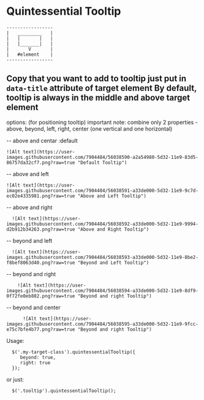 

  # Quintessential Tooltip

    -----------------
    |   _________   |
    |   |       |   |
    |   |_______|   |
    |       V       |
    |   #element    |
    -----------------

  Copy that you want to add to tooltip just put in `data-title` attribute of target element
  By default, tooltip is always in the middle and above target element
 ---------------------------
  options: (for positioning tooltip) important note: combine only 2 properties - above, beyond, left, right, center (one vertical and one horizontal)

  -- above and centar :default

    ![Alt text](https://user-images.githubusercontent.com/7904484/56038590-a2a54980-5d32-11e9-83d5-86757da32cf7.png?raw=true "Default Tooltip")

  -- above and left

    ![Alt text](https://user-images.githubusercontent.com/7904484/56038591-a33de000-5d32-11e9-9c7d-ec02e4335981.png?raw=true "Above and Left Tooltip")

  -- above and right

      ![Alt text](https://user-images.githubusercontent.com/7904484/56038592-a33de000-5d32-11e9-9994-d2b912b34263.png?raw=true "Above and Right Tooltip")

  -- beyond and left

      ![Alt text](https://user-images.githubusercontent.com/7904484/56038593-a33de000-5d32-11e9-8be2-f8bef8063d40.png?raw=true "Beyond and Left Tooltip")

  -- beyond and right

        ![Alt text](https://user-images.githubusercontent.com/7904484/56038594-a33de000-5d32-11e9-8df9-0f72fe0eb802.png?raw=true "Beyond and right Tooltip")

  -- beyond and center

          ![Alt text](https://user-images.githubusercontent.com/7904484/56038595-a33de000-5d32-11e9-9fcc-e75c7bfe4b77.png?raw=true "Beyond and right Tooltip")

  Usage:

      $('.my-target-class').quintessentialTooltip({
         beyond: true,
         right: true
      });

  or just:

      $('.tooltip').quintessentialTooltip();


